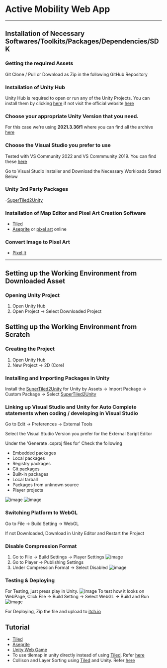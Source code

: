 # Active Mobility Web App

---

## Installation of Necessary Softwares/Toolkits/Packages/Dependencies/SDK

### Getting the required Assets
Git Clone / Pull or Download as Zip in the following GitHub Repository

### Installation of Unity Hub
Unity Hub is required to open or run any of the Unity Projects. You can install them by clicking [here](https://public-cdn.cloud.unity3d.com/hub/prod/UnityHubSetup.exe) if not visit the official website [here](https://unity3d.com/get-unity/download)

### Choose your appropriate Unity Version that you need.
For this case we're using **2021.3.36f1** where you can find all the archive [here](https://unity3d.com/get-unity/download/archive)

### Choose the Visual Studio you prefer to use
Tested with VS Community 2022 and VS Commmunity 2019. You can find these [here](https://visualstudio.microsoft.com/downloads/)

Go to Visual Studio Installer and Download the Necessary Workloads Stated Below

### Unity 3rd Party Packages
-[SuperTiled2Unity](https://seanba.itch.io/supertiled2unity)

### Installation of Map Editor and Pixel Art Creation Software
- [Tiled](https://www.mapeditor.org/)
- [Aseprite](https://www.aseprite.org/) or [pixel art](https://www.pixilart.com/draw) online

### Convert Image to Pixel Art
- [Pixel It](https://giventofly.github.io/pixelit/)

---

## Setting up the Working Environment from Downloaded Asset

### Opening Unity Project

1) Open Unity Hub
2) Open Project -> Select Downloaded Project

## Setting up the Working Environment from Scratch

### Creating the Project

1) Open Unity Hub
2) New Project -> 2D (Core)

### Installing and Importing Packages in Unity

Install the [SuperTiled2Unity](https://seanba.itch.io/supertiled2unity) for Unity by Assets -> Import Package -> Custom Package -> Select [SuperTiled2Unity](https://seanba.itch.io/supertiled2unity)

### Linking up Visual Studio and Unity for Auto Complete statements when coding / developing in Visual Studio

Go to Edit -> Preferences -> External Tools

Select the Visual Studio Version you prefer for the External Script Editor 

Under the 'Generate .csproj files for' 
Check the following
- Embedded packages
- Local packages
- Registry packages
- Git packages
- Built-in packages
- Local tarball
- Packages from unknown source
- Player projects

![image](https://user-images.githubusercontent.com/25051402/201814555-b883820b-f0c9-43b9-8ba7-52a8ad66a7fb.png)
![image](https://user-images.githubusercontent.com/25051402/201815209-163efeb2-6fe6-4a0c-a076-237235f14db8.png)

### Switching Platform to WebGL

Go to File -> Build Setting -> WebGL

If not Downloaded, Download in Unity Editor and Restart the Project

### Disable Compression Format

1) Go to File -> Build Settings -> Player Settings
![image](https://user-images.githubusercontent.com/25051402/209916303-b1eee72e-7d6f-4247-b259-fe19e5b264ec.png)
2) Go to Player -> Publishing Settings
3) Under Compression Format -> Select Disabled
![image](https://user-images.githubusercontent.com/25051402/209916468-305da456-01d2-469c-bf6a-e2f6e21415a0.png)

### Testing & Deploying

For Testing, just press play in Unity.
![image](https://user-images.githubusercontent.com/25051402/209916155-7e40f7d6-c903-48ad-be9b-ffde3bf23a8d.png)
To test how it looks on WebPage, Click File -> Build Setting -> Select WebGL -> Build and Run
![image](https://user-images.githubusercontent.com/25051402/209916109-94901c68-c116-451c-970f-a46e2f650f19.png)

For Deploying, Zip the file and upload to [itch.io](itch.io)


## Tutorial

- [Tiled](https://www.youtube.com/watch?v=ZwaomOYGuYo&list=PL6wuv1YGOTFfxi8pdN2ghWmDqZqy3_XA7)
- [Aseprite](https://www.youtube.com/watch?v=tFsETEP01k8)
- [Unity Web Game](https://youtube.com/playlist?list=PL4vbr3u7UKWp0iM1WIfRjCDTI03u43Zfu)
- To use tilemap in unity directly instead of using [Tiled](https://www.mapeditor.org/). Refer [here](https://www.youtube.com/watch?v=ryISV_nH8qw&t=627s)
- Collison and Layer Sorting using [Tiled](https://www.mapeditor.org/) and Unity. Refer [here](https://www.youtube.com/watch?v=iJINzMUxlkA&t=220s)


